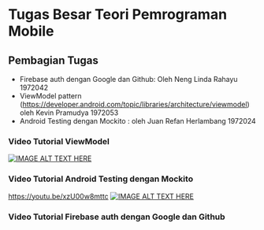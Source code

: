 # Tugas Besar Teori Pemrograman Mobile

## Pembagian Tugas 
- Firebase auth dengan Google dan Github: Oleh Neng Linda Rahayu 1972042
- ViewModel pattern (https://developer.android.com/topic/libraries/architecture/viewmodel) oleh Kevin Pramudya 1972053
- Android Testing dengan Mockito : oleh Juan Refan Herlambang 1972024

### Video Tutorial ViewModel
  [![IMAGE ALT TEXT HERE](https://img.youtube.com/vi/wdLubkVFjIg/0.jpg)](https://www.youtube.com/watch?v=wdLubkVFjIg)
  
### Video Tutorial Android Testing dengan Mockito
https://youtu.be/xzU00w8mttc
[![IMAGE ALT TEXT HERE](https://img.youtube.com/vi/xzU00w8mttc/0.jpg)](https://www.youtube.com/watch?v=xzU00w8mttc)

### Video Tutorial Firebase auth dengan Google dan Github

